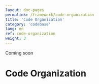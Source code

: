 ```yaml
---
layout: doc-pages
permalink: /framework/code-organization
title: 'Code Organization'
category: 'codebase'
lang: en
ref: code-organization
weight: 3
---
```


<span class="label label-info">Coming soon</span>

# Code Organization
